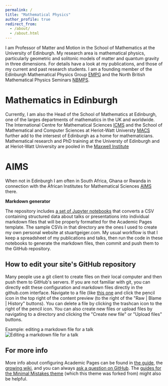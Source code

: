 ```yaml
---
permalink: /
title: "Mathematical Physics"
author_profile: true
redirect_from: 
  - /about/
  - /about.html
---
```


I am Professor of Matter and Motion in the School of Mathematics at the University of Edinburgh. My research area is mathematical physics, particularly geometric and solitonic models of matter and quantum gravity in three dimensions. For details have a look at my publications, and those of my current and past research students. I am a founding member of the Edinburgh Mathematical Physics Group [EMPG](https://empg.maths.ed.ac.uk) and the North British Mathematical Physics Seminars [NBMPS](https://empg.maths.ed.ac.uk/NBMPS/).



Mathematics in Edinburgh
======
Currently, I am also the Head of the School of Mathematics at Edinburgh, one of the larges departments of mathematics in the UK and worldwide. The International Centre for Mathematical Sciences [ICMS](https://www.icms.org.uk) and the School of Mathematical and Computer Sciences at Heriot-Watt Universty [MACS](https://www.hw.ac.uk/uk/schools/mathematical-computer-sciences.htm) further add to the intersest of Edinburgh as a home for mathematicians. Mathematical research and PhD training at the Universty of Edinburgh and at Heriot-Watt University are pooled in the [Maxwell Institute](https://www.maxwell.ac.uk)

AIMS
======
When not in Edinburgh I am often in South Africa, Ghana or Rwanda in connection with the African Institutes for Mathematical Sciences [AIMS](https://nexteinstein.org) there.


**Markdown generator**

The repository includes [a set of Jupyter notebooks](https://github.com/academicpages/academicpages.github.io/tree/master/markdown_generator
) that converts a CSV containing structured data about talks or presentations into individual markdown files that will be properly formatted for the Academic Pages template. The sample CSVs in that directory are the ones I used to create my own personal website at stuartgeiger.com. My usual workflow is that I keep a spreadsheet of my publications and talks, then run the code in these notebooks to generate the markdown files, then commit and push them to the GitHub repository.

How to edit your site's GitHub repository
------
Many people use a git client to create files on their local computer and then push them to GitHub's servers. If you are not familiar with git, you can directly edit these configuration and markdown files directly in the github.com interface. Navigate to a file (like [this one](https://github.com/academicpages/academicpages.github.io/blob/master/_talks/2012-03-01-talk-1.md) and click the pencil icon in the top right of the content preview (to the right of the "Raw | Blame | History" buttons). You can delete a file by clicking the trashcan icon to the right of the pencil icon. You can also create new files or upload files by navigating to a directory and clicking the "Create new file" or "Upload files" buttons. 

Example: editing a markdown file for a talk
![Editing a markdown file for a talk](/images/editing-talk.png)

For more info
------
More info about configuring Academic Pages can be found in [the guide](https://academicpages.github.io/markdown/), the [growing wiki](https://github.com/academicpages/academicpages.github.io/wiki), and you can always [ask a question on GitHub](https://github.com/academicpages/academicpages.github.io/discussions). The [guides for the Minimal Mistakes theme](https://mmistakes.github.io/minimal-mistakes/docs/configuration/) (which this theme was forked from) might also be helpful.

